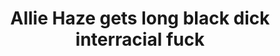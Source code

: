 ---
layout: post
title: Allie Haze gets long black dick interracial fuck
duration: '11:00'
view: 145
rate: 2
video: 'https://flashservice.xvideos.com/embedframe/7591620'
priority: 0.9
changefreq: daily
---